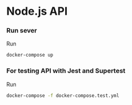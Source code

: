 # Node.js API

### Run sever

Run

```bash
docker-compose up
```

### For testing API with Jest and Supertest

Run

```bash
docker-compose -f docker-compose.test.yml
```
